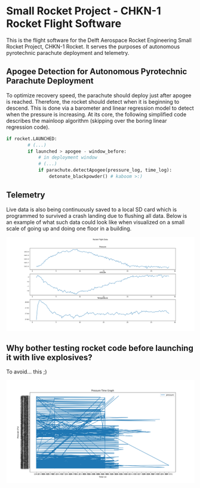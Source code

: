 # Small Rocket Project - CHKN-1 Rocket Flight Software

This is the flight software for the Delft Aerospace Rocket Engineering Small Rocket Project, CHKN-1 Rocket. It serves the purposes of autonomous pyrotechnic parachute deployment and telemetry. 

## Apogee Detection for Autonomous Pyrotechnic Parachute Deployment
To optimize recovery speed, the parachute should deploy just after apogee is reached. Therefore, the rocket should detect when it is beginning to descend. This is done via a barometer and linear regression model to detect when the pressure is increasing. At its core, the following simplified code describes the mainloop algorithm (skipping over the boring linear regression code).

```python
if rocket.LAUNCHED:
        # (...)
        if launched > apogee - window_before:
            # in deployment window
            # (...)
            if parachute.detectApogee(pressure_log, time_log):
                detonate_blackpowder() # kaboom >:)
```

## Telemetry 
Live data is also being continuously saved to a local SD card which is programmed to survived a crash landing due to flushing all data. Below is an example of what such data could look like when visualized on a small scale of going up and doing one floor in a building.

![Test](flight-data-tests/small_test.png)


## Why bother testing rocket code before launching it with live explosives?

To avoid... this ;)

![Test](flight-data-tests/lmao.png)